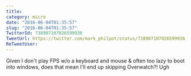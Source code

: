 ```yaml
---
title: 
category: micro
date: "2016-06-04T01:35:57"
slug: "2016-06-04T01:35:57"
TwitterId: 738907107026599936
TweetUrl: https://twitter.com/mark_philpot/status/738907107026599936
ReTweetUser: 
---
```


Given I don't play FPS w/o a keyboard and mouse &amp; often too lazy to boot into windows, does that mean I'll end up skipping Overwatch?! Ugh